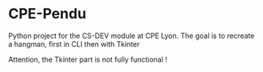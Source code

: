 # CPE-Pendu

Python project for the CS-DEV module at CPE Lyon. The goal is to recreate a hangman, first in CLI then with Tkinter

Attention, the Tkinter part is not fully functional !
